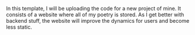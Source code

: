 In this template, I will be uploading the code for a new project of mine. It consists of a website where all of my poetry is stored.
As I get better with backend stuff, the website will improve the dynamics for users and become less static.
